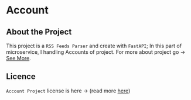 # Account

## About the Project
This project is a `RSS Feeds Parser` and create with `FastAPI`; In this part of microservice, I handling Accounts of project.
For more about project go -> [See More](https://github.com/hosseink9/RSSfeed-Project).

## Licence
`Account Project` license is here -> (read more [here](/LICENSE))
